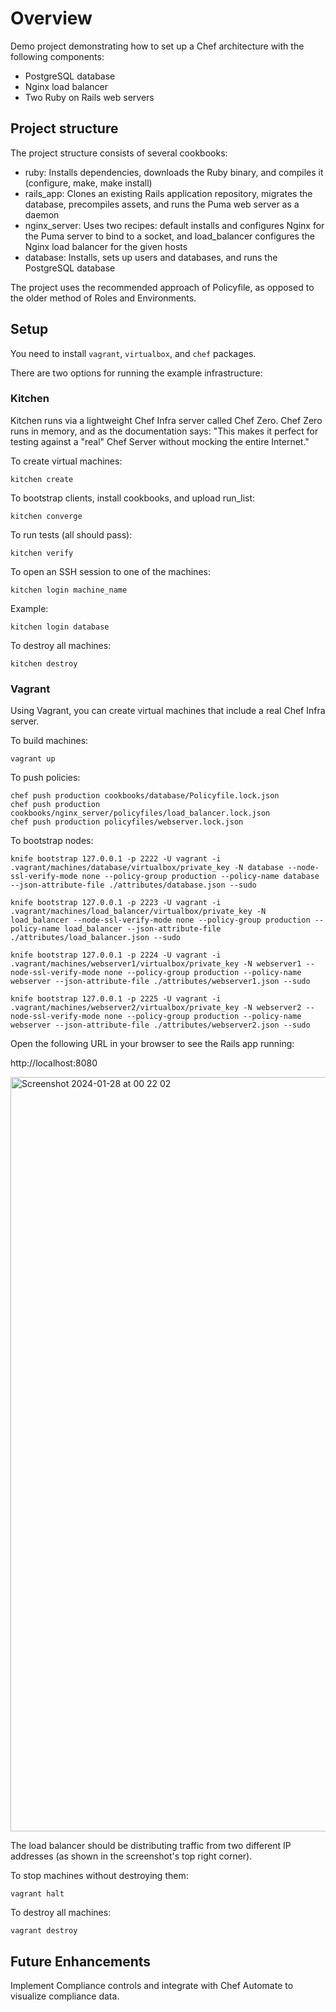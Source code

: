 # Overview

Demo project demonstrating how to set up a Chef architecture with the following components:
- PostgreSQL database
- Nginx load balancer
- Two Ruby on Rails web servers
## Project structure

The project structure consists of several cookbooks:

- ruby: Installs dependencies, downloads the Ruby binary, and compiles it (configure, make, make install)
- rails_app: Clones an existing Rails application repository, migrates the database, precompiles assets, and runs the Puma web server as a daemon
- nginx_server: Uses two recipes: default installs and configures Nginx for the Puma server to bind to a socket, and load_balancer configures the Nginx load balancer for the given hosts
- database: Installs, sets up users and databases, and runs the PostgreSQL database

The project uses the recommended approach of Policyfile, as opposed to the older method of Roles and Environments.

## Setup

You need to install `vagrant`, `virtualbox`, and `chef` packages.

There are two options for running the example infrastructure:

### Kitchen

Kitchen runs via a lightweight Chef Infra server called Chef Zero. Chef Zero runs in memory, and as the documentation says: "This makes it perfect for testing against a "real" Chef Server without mocking the entire Internet."

To create virtual machines:
```
kitchen create
```
To bootstrap clients, install cookbooks, and upload run_list:
```
kitchen converge
```
To run tests (all should pass):
```
kitchen verify
```
To open an SSH session to one of the machines:
```
kitchen login machine_name
```
Example:
```
kitchen login database
```
To destroy all machines:
```
kitchen destroy
```

### Vagrant

Using Vagrant, you can create virtual machines that include a real Chef Infra server.

To build machines:
```
vagrant up
```
To push policies:
```
chef push production cookbooks/database/Policyfile.lock.json
chef push production cookbooks/nginx_server/policyfiles/load_balancer.lock.json
chef push production policyfiles/webserver.lock.json
```
To bootstrap nodes:
```
knife bootstrap 127.0.0.1 -p 2222 -U vagrant -i .vagrant/machines/database/virtualbox/private_key -N database --node-ssl-verify-mode none --policy-group production --policy-name database --json-attribute-file ./attributes/database.json --sudo
```
```
knife bootstrap 127.0.0.1 -p 2223 -U vagrant -i .vagrant/machines/load_balancer/virtualbox/private_key -N load_balancer --node-ssl-verify-mode none --policy-group production --policy-name load_balancer --json-attribute-file ./attributes/load_balancer.json --sudo
```
```
knife bootstrap 127.0.0.1 -p 2224 -U vagrant -i .vagrant/machines/webserver1/virtualbox/private_key -N webserver1 --node-ssl-verify-mode none --policy-group production --policy-name webserver --json-attribute-file ./attributes/webserver1.json --sudo
```
```
knife bootstrap 127.0.0.1 -p 2225 -U vagrant -i .vagrant/machines/webserver2/virtualbox/private_key -N webserver2 --node-ssl-verify-mode none --policy-group production --policy-name webserver --json-attribute-file ./attributes/webserver2.json --sudo
```

Open the following URL in your browser to see the Rails app running:

http://localhost:8080

<img width="1207" alt="Screenshot 2024-01-28 at 00 22 02" src="https://github.com/kroolp/chef_io_demo/assets/10959677/8fe15ae2-15d6-4082-b293-71f0ff26478c">

The load balancer should be distributing traffic from two different IP addresses (as shown in the screenshot's top right corner).

To stop machines without destroying them:
```
vagrant halt
```

To destroy all machines:
```
vagrant destroy
```

## Future Enhancements

Implement Compliance controls and integrate with Chef Automate to visualize compliance data.
